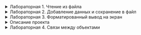 <details>
  <summary>Лабораторная 1. Чтение из файла</summary>
  
  ## Лабораторная 1. Чтение из файла
  **Затрагиваемые темы**: массивы, строки, работа со строками, работа с файлами, списки
  ### Задание
  Даны два вида файлов, которые хранят информацию о событиях и людях. Событие описывается датой, когда оно произошло и описанием проиошедшего. Каждый человек описан в файле уникальным идентификатором, именем, датами рождения и смерти. Файлы могут хранить информацию в нескольких форматах, csv (comma-separated values) и json. Предусмотрите, чтобы программа могла считывать данные из обоих видов файлов. 

  Считайте информацию из обоих файлов. И найдите:
  1. Самое раннее и самое позднее событие, выведите сколько лет, месяцев и дней прошло между ними.
  1. Имена всех людей, которые родились в високосный год и их возраст не более 20 лет.

  ### Примечание
  Первые несколько лабораторных будут разбиты на этапы: логически декомпозированные этапы выполнения задания, которые должны приучить вас самостоятельно декомпозировать большую и страшную задачу на более мелкие. Также сначала будут напоминания по работе с гитом. 

  Правила работы с гитом:
  * Если лабораторные связаны между собой (таймлайны), то каждая лабораторная - это отдельная ветка.
  * Если лабораторная на отдельную тему, то создаем под нее отдельный репозиторий
  * Каждый этап лабораторной - это минимум один коммит
  * После успешного завершения лабораторной, ее ветку нужно подлить в main ветку.

  В дальнейшем подсказки для гита и декомпозиция задания исчезнут и вам придется учиться это делать самостоятельно.

  ### Декомпозиция задачи
  #### Подготовительный этап
  * Создайте проект TimeTrees
  * Подключите папку с солюшеном к гиту
  * Создайте ветку lab1-read-data

  #### Этап 1. Тупое считывание файла и обработка данных в виде строки
  Есть файлы с данными следующего формата:

  timelime.csv
  ```
  {дата_события};{описание_события}
  ```
  Пример файла:
  ```csv
  1950;событие 1 бла-бла-бла
  1991-06-01;какое-то событие 2
  2000-01-01;наступил миллениум, ура-ура-ура
  ```

  people.csv
  ```
  {Имя};{дата_рождения};{дата_смерти}
  ```
  Пример файла:
  ```csv
  1;Имя 1;2000-06-05
  2;Имя 2;1950-01-10;2010-01-01
  ```

  1. Считайте данные из этих файлов в два массива: `string[][] timeline` и `string[][] people`.
  2. Для массива timeline найдите самое раннее и самое позднее событие, выведите сколько лет, месяцев и дней прошло между ними.
  3. Для массива people выведите на экран имена всех людей, которые родились в високосный год и их возраст не более 20 лет.

  #### Этап 2. Переход от строк к общему объекту
  Для каждого пункта вам пришлось конвертировать строку в формат даты и только затем работать с конвертированным форматом. Это лишние вычислительные затраты, которых можно избежать. Рассмотрим другой способ. Он все еще тупой, но для понимания эволюции работы с типами данных проверим и его.

  Для сохранения данных считанных из файла используйте массивы типа не `string[][]`, а `object[][]`. Если вы знаете, что определенный элемент в строке является DateTime, то сразу конвертируйте строку в нужный формат, а полученную переменную сохраняйте в массив `object[][]`. И да, вы должны понимать как такое возможно.

  Теперь при извлечении элемента из массива, если вы знаете, что там дата, то достаточно сделать явное приведение типов (это тоже было отдано на изучение), которое не потребляет вычислительных ресурсов.

  #### Этап 3. Добавились новые данные для человека
  Пока это не очевидно, но для каждого человека нужен уникальный идентификатор, по которому мы сможем кратко ссылаться на человека в разных данных. Такое поле обычно называют Id (Identificator) и оно имеет тип данных int (long  и т.п.) или специальный тип данных, GUID - уникальное значение, которое гарантируется, что не будет повторяться нигде и никогда. В буквальном смысле. Гуиды генерируются по алгоритму таким образом, что нет ни одного повторяющегося в идеале нигде в мире с точностью до погрешности).

  Итак структура файла people.csv поменяется и теперь будет выглядеть следующим образом:
  ```
  {id};{Имя};{дата_рождения};{дата_смерти}
  ```
  Упс. Теперь все индексы в программе сместились. Поменяйте программу так, чтобы она снова работала. Не стесняйтесь придумать что-то, чтобы минимизировать боль, если в файле опять поменяется порядок значений.

  #### Этап 4. Переход от общего объекта к структурам
  Да, индексы и константы это, конечно, хорошо. Но даже если вы сохранили индекс каждого поля в константу (например, `idIndex`, `nameIndex`  и т.д.), то такой код (спойлер) выглядит так себе:
  ```cs
  people[0][birthDateIndex] = DateTime.Parse(parts[birthDateIndex]);
  bool isTwentyOlder = (DateTime.Now.Year - ((DateTime)people[0][birthDateIndex]).Year) > 20;
  ```
  Решением является использовать объединения нескольких переменных в единую сущность. Тогда у кажой переменной будет свой имя. Каждый экземпляр такой сущность - олицетворение одной строчки данных из файла, т.е. одно событие или один человек. Для реализации подобного можно использовать тип данных структуры или класса. Начнем со структур. Посмотрите бегло в любом источнике, что такое структура с С# и создайте две структуры: TimelineEvent и Person, в них создайте нуджные поля с нужными типами данных.

  А затем перепишите вашу программу, чтобы не использовать массив массивов, а использовать массив структур, `TimelineEvent[]` и `Person[]` соответственно.

  #### Этап 5. Работа с файлами JSON
  Если вы все сделали правильно, то следующий этап будет легким. Есть такой формат хранения данных, который называется JSON. Ничего особенного, это определенные правила записи данных, основная идея которого, что у вас есть объединения данных (объекты, как мы сделали в этапе 4), массивы и пары собственно данных формата `{имя_поля}: {значение поля}`. Пример, такого файла для людей:
  ```json
  [
    {
      "id": 1,
      "name": "Human 1",
      "birthDate": "1991-01-01",
      "deathDate": null
    },
    {
      "id": 2,
      "name": "Old Human 1",
      "birthDate": "1941-01-01",
      "deathDate": "2011-12-01"
    }
  ]
  ```
  У нас нет json файла, но мы хотим, чтобы программа умела с ним работать в том числе, а значит нужны тестовые данные. Сохраните массив с объектами событий и людей в файлы `timeline.json` и `people.json` воспользовавшись библиотекой NewtonJson, которую сначала нужно подключить в проект. Затем научите программу считывать данные на выбор или из csv файлов, или из json файлов.

  Как подключить библиотеку в проект читаем здесь:
  * Для VS https://docs.microsoft.com/ru-ru/nuget/quickstart/install-and-use-a-package-in-visual-studio
  * Для Rider https://www.jetbrains.com/help/rider/Using_NuGet.html

  Как использовать библиотеку: https://www.newtonsoft.com/json/help/html/SerializingJSON.htm

  PS: вы также должны в дальнейшем разобраться что такое NuGet, что такое сериализация и десериализация.
    
</details>
  
<details>
  <summary>Лабораторная 2. Добавление данных и сохранение в файл</summary>
  
  ## Лабораторная 2. Добавление данных и сохранение в файл
  Не забудьте создать ветку и делать коммиты между этапами, описанными в лабораторной, или между каждым успешно написанным кодом, который вы хотите сохранить. Воспринимайте коммиты как чек-поинты в игре, на которые вы сможете откатиться в случае "смерти" (зашли в тупик или что-то сломалось).
  
  ### Этап 0. Переход на классы
  Скорее всего программа уже представляет из себя кучу отдельных методов, в которых уже сложно ориентироваться. Часть из этих методов связана друг с другом в рамках одного функционала, другие методы не имеют между собой прямой связи. Перед тем как переходить к следующим этапам разбейте программу на классы. Рассказать про логику разбиения на классы и отличие классов от структур должен преподаватель.
  
  ### Этап 1. Сделать ввод данных для события и человека
  1. Для события пользователь вводит с экрана дату, описание события и айдишники людей, которые участвовали в этом событии.
  ```
    * нельзя ввести айдишник человека, который еще не введен в программе
    * дату ввести можно: только год, год и месяц или точную дату
    * предусмотреть проверку корректности ввода даты
  ```
  2. Для человека с экрана вводится имя, дата рождения и дата смерти. Если человек еще жив, то дата смерти будет пустой. Затем для человека вводится идентификатор родителей.
  ```
    * родителей может быть только двое
    * пол родителей неважен (мы тут все прогрессивные)
    * может быть указан как только один родитель, так и ни одного (сироты и всякое такое)
    * при указании родителя проверять, что такой человек существует в системе
    * естественно проверять корректность ввода даты рождения и смерти
  ```
  
  ### Этап 2. Поиск людей при вводе данных
  Указывать при вводе событий и новых людей айдишники не очень удобно, хочется оперировать все-таки человекочитаемыми данными. Поэтому во время ввода данных, делаем возможность провалиться внутрь поиска людей, где мы начинаем вводить имя человека, программа показывает список доступных людей, а пользователь выбирает из списка нужного. и его данными уже заполняется. (Пример работы с таким меню требуем у препода).
  
  Описание примера организации меню на примере ввода данных нового человека.
  - Программа: "введите имя человека"
  - Юзер: "вводит какое-то имя"
  - Программа: "введите дату рождения и смерти"
  - Юзер: "вводит одну или две даты"
  - Программа проверяет корретность введенных дат, если даты некорректны, то выводит текст ошибки и просит повторить ввод даты или прервать создание нового человека. Если все корретно, то переходим к следующему пункту.
  - Программа: "Нажмите Enter, если у человека неизвестны родители или кнопку F, чтобы найти родственников"
  - Юзер: "нажимает F"
  - Программа очищает экран, появляется текст "начните вводить имя первого родителя" и на строке пустое поле, где будут вводиться символы для поиска
  - Юзер: "вводит первый символ"
  - Программа опять очищает экран, но таким образом, чтобы на экране создавалось впечатление, что увеличивается только поле ввода символов для поиска и меняется список найденных людей.
  
  ```
    * сделайте систему поиска людей при вводе данных
    * сделайте выбор человека в списке с помощью клавиш вверх/вниз, а не с помощью цифр
  ```
  
  ### Этап 3. Редактирование данных
  Сделайте меню выбора имеющегося человека в системе и возможность отредактировать его данные
  
  ### Этап 4. Вывод на экран и в файл
  Сделайте вывод списка людей и событий в консоль простым списком, если это еще не сделано. Также сделайте сохранение данных в csv и в json файлы. При старте программы загружайте данные либо из csv, либо из json файла, чтобы восстановить работу с программой с прошлого раза.
</details>


<details>
  <summary>Лабораторная 3. Форматированный вывод на экран</summary>
  
  ## Лабораторная 3. Форматированный вывод на экран
  Here be dragons
</details>

<details>
  <summary>Описание проекта</summary>
  
  # Описание проекта
  В рамках проекта, который будет развиваться до конца курса будет реализована программа, которая позволит создавать таймлайны
  
  ## Таймлайн
  Таймлайн - это события, упорядоченные по времени. Таймлайн может иметь текстовое представление

  <img src="https://user-images.githubusercontent.com/2069875/132652913-ac7fa96c-c843-40d6-9d1e-3e2eb411bcfd.png" height="250">

  или графическое

  <img src="https://user-images.githubusercontent.com/2069875/132653017-551b8ba4-bf81-432b-a488-8b24e6d8fc25.png" height="250">

  ## Генеалогическое древо
  Генеалогическое древо вляется одной из вариаций таймлайна но отражаются в нем только события, связанные с определенными людьми, и отношения между ними. Чаще всего генеалогическое древо строится в графическом виде и на нем отображаются события рождения и смерти людей из одной семьи/рода.

  <img src="https://user-images.githubusercontent.com/2069875/132661659-9d5aafd3-6f03-4048-98c7-32ccb07b149f.png" height="250">

  Иногда генеалогическое древо может расширяться дополнительными событиями, касающимися определенных людей, чтобы было видно, что он не только родился и умер, но и поучаствовал в некоторых событиях.
  ## Связь таймлайна и генеалогического древа
  В событиях таймлайна могут встречаться люди, для которых существует генеалогическое древо. Соответственно, выбрав человека на таймлайне, можно провалиться в его генеалогическое древо.

  ## Для чего нужны таймлайны и генеалогические древа
  Таймлайны это удобный и наглядный способ изучения, например, истории. Но также они могут использоваться в фандомах для лучшего слежения за ходом событий в мультисюжетных вселенных (Сталкер, WarHammer, Метро). Генеалогические деревья также используются для иллюстраций сложных взаимоотношений между персонажами (Властелин колец, Ведьмак).
</details>

<details>
  <summary>Лабораторная 4. Связи между объектами</summary>
  
  # Лабораторная 4. Связи между объектами
  Here be dragons
</details>
